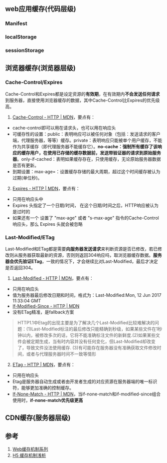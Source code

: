 ## web应用缓存(代码层级)
### Manifest
### localStorage
### sessionStorage
## 浏览器缓存(浏览器层级)
### Cache-Control/Expires
Cache-Control和Expires都是设定资源的**有效期**，在有效期内**不会发送任何请求**到服务器，直接使用浏览器缓存的数据，其中Cache-Control比Expires的优先级高。
1. [Cache-Control - HTTP | MDN](https://developer.mozilla.org/zh-CN/docs/Web/HTTP/Headers/Cache-Control)，要点有：
  - cache-control即可以用在请求头，也可以用在响应头
  - 可缓存性的设置：public：表明响应可以被任何对象（包括：发送请求的客户端，代理服务器，等等）缓存。private：表明响应只能被单个用户缓存，不能作为共享缓存（即代理服务器不能缓存它）。**no-cache：强制所有缓存了该响应的缓存用户，在使用已存储的缓存数据前，发送带验证器的请求到原始服务器**。only-if-cached：表明如果缓存存在，只使用缓存，无论原始服务器数据是否有更新。
  - 到期设置：max-age=<seconds>：设置缓存存储的最大周期，超过这个时间缓存被认为过期(单位秒)。
2. [Expires - HTTP | MDN](https://developer.mozilla.org/zh-CN/docs/Web/HTTP/Headers/Expires)，要点有：
  - 只用在响应头中
  - Expires 头指定了一个日期/时间， 在这个日期/时间之后，HTTP响应被认为是过时的
  - 如果还有一个 设置了 "max-age" 或者 "s-max-age" 指令的Cache-Control响应头，那么  Expires 头就会被忽略

### Last-Modified/ETag
Last-Modified和ETag都是需要**向服务器发送请求**来判断资源是否已修改，若已修改则从服务器获取最新的资源，否则则返回304响应吗，取浏览器缓存数据。**服务器会优先验证ETag**，一致的情况下，才会继续比对Last-Modified，最后才决定是否返回304。
1. [Last-Modified - HTTP | MDN](https://developer.mozilla.org/en-US/docs/Web/HTTP/Headers/Last-Modified)，要点有：
  - 只用在响应头
  - 值为服务器最后修改日期和时间，格式为：Last-Modified:Mon, 12 Jun 2017 11:33:04 GMT
  - [If-Modified-Since - HTTP | MDN](https://developer.mozilla.org/en-US/docs/Web/HTTP/Headers/If-Modified-Since)
  - 没有ETag精准，是fallback方案
  > HTTP1.1中Etag的出现主要是为了解决几个Last-Modified比较难解决的问题：(1)Last-Modified标注的最后修改只能精确到秒级，如果某些文件在1秒钟以内，被修改多次的话，它将不能准确标注文件的新鲜度.(2)如果某些文件会被定期生成，当有时内容并没有任何变化，但Last-Modified却改变了，导致文件没法使用缓存.
(3)有可能存在服务器没有准确获取文件修改时间，或者与代理服务器时间不一致等情形
2. [ETag - HTTP | MDN](https://developer.mozilla.org/en-US/docs/Web/HTTP/Headers/ETag)，要点有：
  - 只用在响应头
  - Etag是服务器自动生成或者由开发者生成的对应资源在服务器端的唯一标识符，能够更加准确的控制缓存。
  - [If-None-Match - HTTP | MDN](https://developer.mozilla.org/en-US/docs/Web/HTTP/Headers/If-None-Match)，当if-none-match和if-modified-since组合使用时，**if-none-match优先级更高**

## CDN缓存(服务器层级)

## 参考
1. [Web缓存机制系列](http://www.alloyteam.com/2012/03/web-cache-2-browser-cache/)
2. [H5 缓存机制浅析](https://segmentfault.com/a/1190000004132566)
